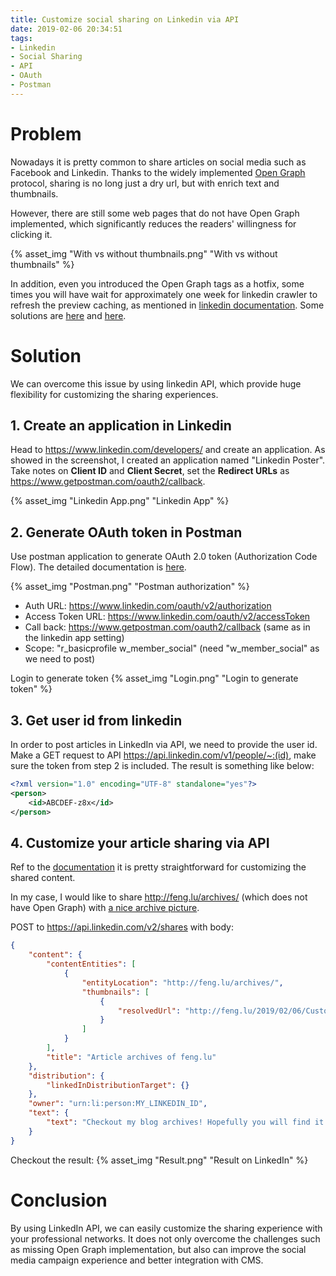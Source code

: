 ```yaml
---
title: Customize social sharing on Linkedin via API
date: 2019-02-06 20:34:51
tags:
- Linkedin
- Social Sharing
- API
- OAuth
- Postman
---
```

# Problem
Nowadays it is pretty common to share articles on social media such as Facebook and Linkedin. Thanks to the widely implemented [Open Graph](http://ogp.me/) protocol, sharing is no long just a dry url, but with enrich text and thumbnails.

However, there are still some web pages that do not have Open Graph implemented, which significantly reduces the readers' willingness for clicking it. 

{% asset_img "With vs without thumbnails.png" "With vs without thumbnails" %}

In addition, even you introduced the Open Graph tags as a hotfix, some times you will have wait for approximately one week for linkedin crawler to refresh the preview caching, as mentioned in [linkedin documentation](https://developer.linkedin.com/docs/share-on-linkedin). Some solutions are [here](https://support.strikingly.com/hc/en-us/articles/214364928-LinkedIn-or-Facebook-Share-Image-Not-Updating) and [here](https://www.linkedin.com/pulse/how-clear-linkedin-link-preview-cache-ananda-kannan-p/). 


# Solution
We can overcome this issue by using linkedin API, which provide huge flexibility for customizing the sharing experiences. 

<!-- more -->

## 1. Create an application in Linkedin
Head to https://www.linkedin.com/developers/ and create an application. As showed in the screenshot, I created an application named "Linkedin Poster". Take notes on **Client ID** and **Client Secret**, set the **Redirect URLs** as https://www.getpostman.com/oauth2/callback.

{% asset_img "Linkedin App.png" "Linkedin App" %}

## 2. Generate OAuth token in Postman
Use postman application to generate OAuth 2.0 token (Authorization Code Flow). The detailed documentation is [here](https://docs.microsoft.com/en-us/linkedin/shared/authentication/authorization-code-flow?context=linkedin/consumer/context). 

{% asset_img "Postman.png" "Postman authorization" %}
- Auth URL: https://www.linkedin.com/oauth/v2/authorization
- Access Token URL: https://www.linkedin.com/oauth/v2/accessToken 
- Call back: https://www.getpostman.com/oauth2/callback (same as in the linkedin app setting)
- Scope: "r_basicprofile w_member_social" (need "w_member_social" as we need to post)

Login to generate token
 {% asset_img "Login.png" "Login to generate token" %}


## 3. Get user id from linkedin
In order to post articles in LinkedIn via API, we need to provide the user id. 
Make a GET request to API https://api.linkedin.com/v1/people/~:(id), make sure the token from step 2 is included. The result is something like below:
```xml
<?xml version="1.0" encoding="UTF-8" standalone="yes"?>
<person>
    <id>ABCDEF-z8x</id>
</person>
```

## 4. Customize your article sharing via API
Ref to the [documentation](https://docs.microsoft.com/en-us/linkedin/marketing/integrations/community-management/shares/share-api#post-shares) it is pretty straightforward for customizing the shared content. 

In my case, I would like to share http://feng.lu/archives/ (which does not have Open Graph) with  [a nice archive picture](http://feng.lu/2019/02/06/Customize-social-sharing-on-Linkedin-via-API/archives.jpg).

POST to https://api.linkedin.com/v2/shares with body:
```json
{
    "content": {
        "contentEntities": [
            {
                "entityLocation": "http://feng.lu/archives/",
                "thumbnails": [
                    {
                        "resolvedUrl": "http://feng.lu/2019/02/06/Customize-social-sharing-on-Linkedin-via-API/archives.jpg"
                    }
                ]
            }
        ],
        "title": "Article archives of feng.lu"
    },
    "distribution": {
        "linkedInDistributionTarget": {}
    },
    "owner": "urn:li:person:MY_LINKEDIN_ID",
    "text": {
        "text": "Checkout my blog archives! Hopefully you will find it useful. :)"
    }
}
```

Checkout the result:
{% asset_img "Result.png" "Result on LinkedIn" %}

# Conclusion
By using LinkedIn API, we can easily customize the sharing experience with your professional networks. It does not only overcome the challenges such as missing Open Graph implementation, but also can improve the social media campaign experience and better integration with CMS.